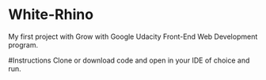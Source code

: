 # White-Rhino
My first project with Grow with Google Udacity Front-End Web Development program.  

#Instructions
Clone or download code and open in your IDE of choice and run.  

